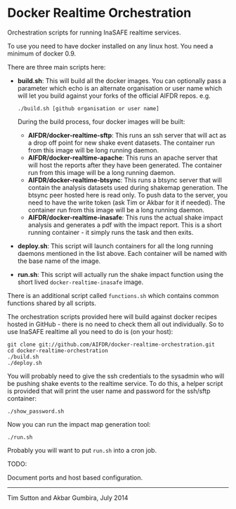 Docker Realtime Orchestration
=============================

Orchestration scripts for running InaSAFE realtime services.

To use you need to have docker installed on any linux host. You
need a minimum of docker 0.9.

There are three main scripts here:

* **build.sh**: This will build all the docker images. 
  You can optionally pass a parameter which echo 
  is an alternate organisation or user name
  which will let you build against your forks
  of the official AIFDR repos. e.g.

  ``./build.sh [github organisation or user name]``
  
  During the build process, four docker images will be built:
  
  * **AIFDR/docker-realtime-sftp**: This runs an ssh server that will act as a
    drop off point for new shake event datasets. The container run from this
    image will be long running daemon.
  * **AIFDR/docker-realtime-apache**: This runs an apache server that will host
    the reports after they have been generated. The container run from this
    image will be a long running daemon.
  * **AIFDR/docker-realtime-btsync**: This runs a btsync server that will
    contain the analysis datasets used during shakemap generation. The btsync 
    peer hosted here is read only. To push data to the server, you need to 
    have the write token (ask Tim or Akbar for it if needed). The 
    container run from this image will be a long running daemon. 
  * **AIFDR/docker-realtime-inasafe**: This runs the actual shake impact
    analysis and generates a pdf with the impact report. This is a short
    running container - it simply runs the task and then exits.
  
* **deploy.sh**: This script will launch containers for all the long running
  daemons mentioned in the list above. Each container will be named with
  the base name of the image.
 
* **run.sh**: This script will actually run the shake impact function using
  the short lived `docker-realtime-inasafe` image.
  

There is an additional script called `functions.sh` which contains common
functions shared by all scripts.

The orchestration scripts provided here will build against docker recipes
hosted in GitHub - there is no need to check them all out individually. So 
to use InaSAFE realtime all you need to do is (on your host):


```
git clone git://github.com/AIFDR/docker-realtime-orchestration.git
cd docker-realtime-orchestration
./build.sh
./deploy.sh
```

You will probably need to give the ssh credentials to the sysadmin who will
be pushing shake events to the realtime service. To do this, a helper script
is provided that will print the user name and password for the ssh/sftp 
container:

```
./show_password.sh
```

Now you can run the impact map generation tool:

```
./run.sh
```

Probably you will want to put `run.sh` into a cron job.


TODO:

Document ports and host based configuration.

--------

Tim Sutton and Akbar Gumbira, July 2014

